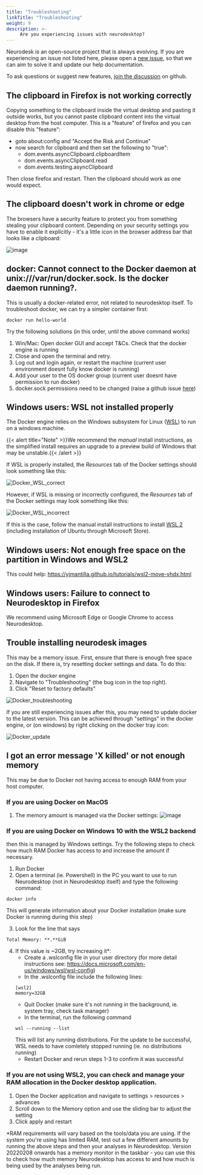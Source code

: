 ```yaml
---
title: "Troubleshooting"
linkTitle: "Troubleshooting"
weight: 9
description: >-
     Are you experiencing issues with neurodesktop?
---
```


Neurodesk is an open-source project that is always evolving. If you are experiencing an issue not listed here, please open a [new issue](https://github.com/NeuroDesk/neurodesk.github.io/issues), so that we can aim to solve it and update our help documentation. 

To ask questions or suggest new features, [join the discussion](https://github.com/NeuroDesk/neurodesk.github.io/discussions) on github. 

## The clipboard in Firefox is not working correctly
Copying something to the clipboard inside the virtual desktop and pasting it outside works, but you cannot paste clipboard content into the virtual desktop from the host computer. This is a "feature" of firefox and you can disable this "feature":

- goto about:config and "Accept the Risk and Continue"
- now search for clipboard and then set the following to "true":
     - dom.events.asyncClipboard.clipboardItem
     - dom.events.asyncClipboard.read 
     - dom.events.testing.asyncClipboard

Then close firefox and restart. Then the clipboard should work as one would expect.

## The clipboard doesn't work in chrome or edge
The browsers have a security feature to protect you from something stealing your clipboard content. Depending on your security settings you have to enable it explicitly - it's a little icon in the browser address bar that looks like a clipboard:

![image](https://user-images.githubusercontent.com/4021595/154870249-731f8fe3-474f-43ff-aac4-c460893e4246.png)


## docker: Cannot connect to the Docker daemon at unix:///var/run/docker.sock. Is the docker daemon running?.
This is usually a docker-related error, not related to neurodesktop itself. To troubleshoot docker, we can try a simpler container first:
```
docker run hello-world
```
Try the following solutions (in this order, until the above command works)
1. Win/Mac: Open docker GUI and accept T&Cs. Check that the docker engine is running
2. Close and open the terminal and retry.
3. Log out and login again, or restart the machine (current user environment doesnt fully know docker is running)
4. Add your user to the OS docker group (current user doesnt have permission to run docker)
5. docker.sock permissions need to be changed (raise a github issue [here](https://github.com/NeuroDesk/neurodesktop/issues/new/choose))

## Windows users: WSL not installed properly

The Docker engine relies on the Windows subsystem for Linux ([WSL]( https://docs.microsoft.com/en-us/windows/wsl/install-win10)) to run on a windows machine. 

{{< alert title="Note" >}}We recommend the _manual_ install instructions, as the simplified install requires an upgrade to a preview build of Windows that may be unstable.{{< /alert >}}

If WSL is properly installed, the _Resources_ tab of the Docker settings should look something like this:

![Docker_WSL_correct](/Troubleshooting/Docker_WSL_correct.png 'Docker_WSL_correct')

However, if WSL is missing or incorrectly configured, the _Resources_ tab of the Docker settings may look something like this:

![Docker_WSL_incorrect](/Troubleshooting/Docker_WSL_incorrect.png 'Docker_WSL_incorrect')

If this is the case, follow the manual install instructions to install [WSL 2]( https://docs.microsoft.com/en-us/windows/wsl/install-win10) (including installation of Ubuntu through Microsoft Store). 

##  Windows users: Not enough free space on the partition in Windows and WSL2
This could help: https://yjmantilla.github.io/tutorials/wsl2-move-vhdx.html

##  Windows users: Failure to connect to Neurodesktop in Firefox
We recommend using Microsoft Edge or Google Chrome to access Neurodesktop. 

## Trouble installing neurodesk images
This may be a memory issue. First, ensure that there is enough free space on the disk. If there is, try resetting docker settings and data. To do this:

1. Open the docker engine
2. Navigate to "Troubleshooting" (the bug icon in the top right). 
3. Click "Reset to factory defaults" 

![Docker_troubleshooting](/Troubleshooting/Docker_troubleshooting.png 'Docker_troubleshooting')

If you are still experiencing issues after this, you may need to update docker to the latest version. This can be achieved through "settings" in the docker engine, or (on windows) by right clicking on the docker tray icon:

![Docker_update](/Troubleshooting/Docker_update.png 'Docker_update')

## I got an error message 'X killed' or not enough memory
This may be due to Docker not having access to enough RAM from your host computer.

### If you are using Docker on MacOS 
1. The memory amount is managed via the Docker settings:
![image](https://user-images.githubusercontent.com/4021595/154880061-cff2dde0-632d-4d8c-b627-28df6b074f48.png)


### If you are using Docker on Windows 10 with the WSL2 backend
then this is managed by Windows settings. Try the following steps to check how much RAM Docker has access to and increase the amount if necessary.
1. Run Docker
2. Open a terminal (ie. Powershell) in the PC you want to use to run Neurodesktop (not in Neurodesktop itself) and type the following command:
```
docker info
```
This will generate information about your Docker installation (make sure Docker is running during this step)

3. Look for the line that says
```
Total Memory: **.**GiB
```
4. If this value is ~2GB, try increasing it*:
     - Create a .wslconfig file in your user directory (for more detail instructions see: https://docs.microsoft.com/en-us/windows/wsl/wsl-config)
     - In the .wslconfig file include the following lines:
     ```
     [wsl2]
     memory=32GB
     ```
     - Quit Docker (make sure it's not running in the background, ie. system tray, check task manager)
     - In the terminal, run the following command
     ```
     wsl --running --list
     ```
     This will list any running distributions. For the update to be successful, WSL needs to have comletely stopped running (ie. no distributions running)
     - Restart Docker and rerun steps 1-3 to confirm it was successful

### If you are not using WSL2, you can check and manage your RAM allocation in the Docker desktop application.
1. Open the Docker application and navigate to settings > resources > advances
2. Scroll down to the Memory option and use the sliding bar to adjust the setting
3. Click apply and restart

*RAM requirements will vary based on the tools/data you are using. If the system you're using has limited RAM, test out a few different amounts by running the above steps and then your analyses in Neurodesktop. Version 20220208 onwards has a memory monitor in the taskbar - you can use this to check how much memory Neurodesktop has access to and how much is being used by the analyses being run.
